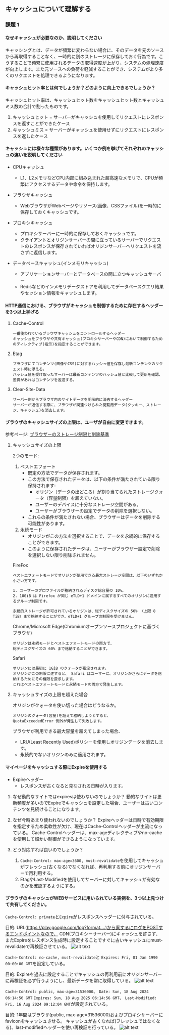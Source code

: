 ## キャッシュについて理解する

### 課題 1

#### なぜキャッシュが必要なのか、説明してください

キャッシングとは、データが頻繁に変わらない場合に、そのデータを元のソースから再取得することなく、一時的に別のストレージに保存しておく行為です。こうすることで頻繁に使用されるデータの取得速度が上がり、システムの処理速度が向上します。また元ソースへの負荷を軽減することができ、システムがより多くのリクエストを処理できるようになります。

#### キャッシュヒット率とは何でしょうか？どのように向上できるでしょうか？

キャッシュヒット率は、キャッシュヒット数をキャッシュヒット数とキャッシュミス数の合計で割ったものです。

1. キャッシュヒット = サーバーがキャッシュを使用してリクエストにレスポンスを返すことができたケース
2. キャッシュミス = サーバーがキャッシュを使用せずにリクエストにレスポンスを返したケース

#### キャッシュには様々な種類があります。いくつか例を挙げてそれぞれのキャッシュの違いを説明してください

- CPUキャッシュ
    - L1、L2メモリなどCPU内部に組み込まれた超高速なメモリで、CPUが頻繁にアクセスするデータや命令を保持します。

- ブラウザキャッシュ
    - WebブラウザがWebページやリソース(画像、CSSファイル)を一時的に保存しておくキャッシュです。

- プロキシキャッシュ
    - プロキシサーバーに一時的に保存しておくキャッシュです。
    - クライアントとオリジンサーバーの間に立っているサーバーでリクエストのレスポンスが保存されていればオリジンサーバーへリクエストを流さずに返信します。

- データベースキャッシュ(インメモリキャッシュ)
    - アプリケーションサーバーとデータベースの間に立つキャッシュサーバー
    - Redisなどのインメモリデータストアを利用してデータベースクエリ結果やセッション情報をキャッシュします。

#### HTTP通信における、ブラウザがキャッシュを制御するために存在するヘッダーを3つ以上挙げる

1. Cache-Control
    ```
    一番使われているブラウザキャッシュをコントロールするヘッダー
    キャッシュをブラウザや共有キャッシュ(プロキシサーバーやCDN)において制御するためのディレクティブ(指示)を指定することができます。
    ```
   
2. Etag
    ```
    ブラウザにてコンテンツ(画像やCSS)に対するハッシュ値を保存し最新コンテンツのリクエスト時に添える。
    ハッシュ値を受け取ったサーバーは最新コンテンツのハッシュ値と比較して更新を確認、差異があればコンテンツを返送する。
    ```

3. Clear-Site-Data
    ```
    サーバー側からブラウザ内のサイトデータを明示的に消去するヘッダー
    サーバーが返信する際に、ブラウザが関連つけられた閲覧用データ(クッキー、ストレージ、キャッシュ)を消去します。
    ```

#### ブラウザのキャッシュサイズの上限は、ユーザが自由に変更できます。

参考ページ: [ブラウザーのストレージ制限と削除基準](https://developer.mozilla.org/ja/docs/Web/API/Storage_API/Storage_quotas_and_eviction_criteria)

1. キャッシュサイズの上限

    2つのモード:
    1. ベストエフォート
        - 既定の方法でデータが保存されます。
        - この方法で保存されたデータは、以下の条件が満たされている限り保持されます:
            - オリジン（データの出どころ）が割り当てられたストレージクォータ（容量制限）を超えていない。
            - ユーザーのデバイスに十分なストレージ空間がある。
            - ユーザーがブラウザーの設定でデータの削除を選択しない。
        - これらの条件が満たされない場合、ブラウザーはデータを削除する可能性があります。
    2. 永続モード
        - オリジンがこの方法を選択することで、データを永続的に保存することができます。
        - このように保存されたデータは、ユーザーがブラウザー設定で削除を選択しない限り削除されません。

    FireFox
    ```
    ベストエフォートモードでオリジンが使用できる最大ストレージ空間は、以下のいずれか小さい方です。

    1. ユーザーのプロファイルが格納されるディスク総容量の 10%。
    2. 10GiB は Firefox が同じ eTLD+1 ドメインに属するすべてのオリジンに適用するグループ制限です。
    
    永続的ストレージが許可されているオリジンは、総ディスクサイズの 50% （上限 8 TiB）まで格納することができ、eTLD+1 グループの制限を受けません。
    ```

    Chrome/Microsoft Edge(Chromiumオープンソースプロジェクトに基づくブラウザ)
    ```
    オリジンは永続モードとベストエフォートモードの両方で、
    総ディスクサイズの 60% まで格納することができます。
    ```

    Safari 
    ```
    オリジンには最初に 1GiB のクォータが指定されます。
    オリジンがこの制限に達すると、 Safari はユーザーに、オリジンがさらにデータを格納するためにその権限を要求します。
    これはベストエフォートモードと永続モードの両方で発生します。
    ```

2. キャッシュサイズの上限を超えた場合

    オリジンがクォータを使い切った場合はどうなるか。
    ```
    オリジンのクォータ(容量)を超えて格納しようとすると、
    QuotaExceededError 例外が発生して失敗します。   
    ```

    ブラウザが利用できる最大容量を超えてしまった場合、
    - LRU(Least Recently Used)ポリシーを使用しオリジンデータを消去します。
    - 永続的でないオリジンのみに適用されます。


#### マイページをキャッシュする際にExpireを使用する

- Expireヘッダー
    - レスポンスが古くなると見なされる日時が入ります。

1. なぜ動的なサイトではexpiresは使わないのでしょうか？
    動的なサイトは更新頻度が多いのでExpireでキャッシュを設定した場合、ユーザーは古いコンテンツを見続けることになります。

2. なぜ今時あまり使われないのでしょうか？
    Expireヘッダーは日時で有効期限を指定するため柔軟性が欠け、現在はCache-Controlヘッダーが主流になっている。
    Cache-Controlヘッダーは、max-ageディレクティブやno-cacheを使用して細かい制御ができるようになっています。

3. どう対応すれば良いのでしょうか？
    1. `Cache-Control: max-age=3600, must-revalidate`を使用してキャッシュがフレッシュ(古くなる)でなくなれば、再利用する前にオリジンサーバーで再利用する。
    2. EtagやLast-Modifiedを使用してサーバーに対してキャッシュが有効なのかを確認するようにする。


#### ブラウザのキャッシュがWEBサービスに用いられている実例を、3つ以上見つけて共有してください。

`Cache-Control: private`と`Expire`がレスポンスヘッダーに付与されている。

目的: URL(https://play.google.com/log?format....)から察するにログをPOSTするエンドポイントなので、
CDN(プロキシーサーバー)にキャッシュを許さず、またExpireをレスポンス生成時に設定することですぐに古いキャッシュにmust-revalidateで再検証させている。
![alt text](image-1.png)

`Cache-Control: no-cache, must-revalidate`と
`Expires: Fri, 01 Jan 1990 00:00:00 GMT`を設定している。

目的: Expireを過去に設定することでキャッシュの再利用前にオリジンサーバーに再検証を必ず行うようにし、最新データを常に取得している。
![alt text](image-2.png)

`Cache-Control: public, max-age=31536000`、
`Date: Sun, 18 Aug 2024 06:14:56 GMT`
`Expires: Sun, 18 Aug 2025 06:14:56 GMT`、
`Last-Modified: Fri, 16 Aug 2024 09:12:04 GMT`が設定されている。

目的: 1年間はブラウザ(public, max-age=31536000)およびプロキシサーバーにfaviconをキャッシュさせる。
キャッシュが古くなれば(フレッシュではなくなる)、last-modifiedヘッダーを使い再検証を行っている。
![alt text](image-3.png)